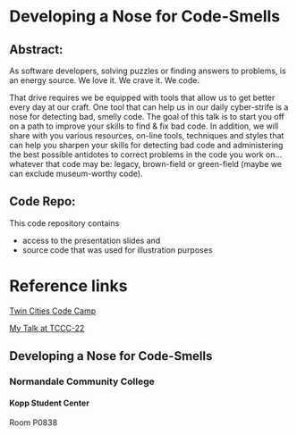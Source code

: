 # Developing a Nose for Code-Smells

## Abstract:
As software developers, solving puzzles or finding answers to problems, is an energy source. We love it. We crave it. We code. 

That drive requires we be equipped with tools that allow us to get better every day at our craft. One tool that can help us in our daily cyber-strife is a nose for detecting bad, smelly code. The goal of this talk is to start you off on a path to improve your skills to find & fix bad code. In addition, we will share with you various resources, on-line tools, techniques and styles that can help you sharpen your skills for detecting bad code and administering the best possible antidotes to correct problems in the code you work on... whatever that code may be: legacy, brown-field or green-field (maybe we can exclude museum-worthy code).


## Code Repo:
This code repository contains 
- access to the presentation slides and 
- source code that was used for illustration purposes


# Reference links

[Twin Cities Code Camp](https://twincitiescodecamp.com)

[My Talk at TCCC-22](https://twincitiescodecamp.com/#/talks/810)

## Developing a Nose for Code-Smells
### Normandale Community College
#### Kopp Student Center 
Room P0838